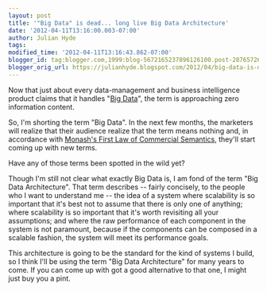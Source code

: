 ```yaml
---
layout: post
title: '"Big Data" is dead... long live Big Data Architecture'
date: '2012-04-11T13:16:00.003-07:00'
author: Julian Hyde
tags:
modified_time: '2012-04-11T13:16:43.862-07:00'
blogger_id: tag:blogger.com,1999:blog-5672165237896126100.post-2876572684131373802
blogger_orig_url: https://julianhyde.blogspot.com/2012/04/big-data-is-dead-long-live-big-data.html
---
```


Now that just about every data-management and business intelligence
product claims that it handles
"[Big Data](https://en.wikipedia.org/wiki/Big_data)", the term
is approaching zero information content.

So, I'm shorting the term "Big Data". In the next few months, the
marketers will realize that their audience realize that the term means
nothing and, in accordance with
[Monash's First Law of Commercial Semantics](http://www.strategicmessaging.com/monashs-first-law-of-commercial-semantics-explained/2009/01/09/),
they'll start coming up with new terms.

Have any of those terms been spotted in the wild yet?

Though I'm still not clear what exactly Big Data is, I am fond of the
term "Big Data Architecture". That term describes -- fairly
concisely, to the people who I want to understand me -- the idea
of a system where scalability is so important that it's best not to
assume that there is only one of anything; where scalability is so
important that it's worth revisiting all your assumptions; and where
the raw performance of each component in the system is not paramount,
because if the components can be composed in a scalable fashion, the
system will meet its performance goals.

This architecture is going to be the standard for the kind of systems
I build, so I think I'll be using the term "Big Data Architecture" for
many years to come. If you can come up with got a good alternative to
that one, I might just buy you a pint.
